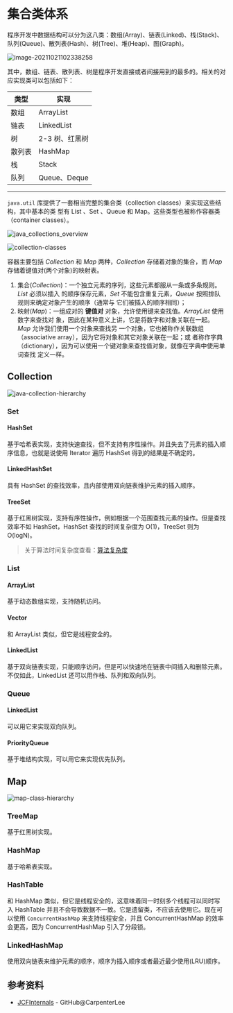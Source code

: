 # 集合类体系

程序开发中数据结构可以分为这八类：数组(Array)、链表(Linked)、栈(Stack)、队列(Queue)、散列表(Hash)、树(Tree)、堆(Heap)、图(Graph)。

![image-20211021102338258](//jsd.cdn.zzko.cn/gh/tiancixiong/atips@img-230529/images/java/container/collection/image-20211021102338258.png)

其中，数组、链表、散列表、树是程序开发直接或者间接用到的最多的。相关的对应实现类可以包括如下：

| 类型   | 实现           |
| ------ | -------------- |
| 数组   | ArrayList      |
| 链表   | LinkedList     |
| 树     | 2-3 树、红黑树 |
| 散列表 | HashMap        |
| 栈     | Stack          |
| 队列   | Queue、Deque   |

---

`java.util` 库提供了一套相当完整的集合类（collection classes）来实现这些结构，其中基本的类
型有 List 、Set 、Queue 和 Map。这些类型也被称作容器类（container classes）。

![java_collections_overview](//jsd.cdn.zzko.cn/gh/tiancixiong/atips@img-230529/images/java/container/collection/java_collections_overview.png)

![collection-classes](//jsd.cdn.zzko.cn/gh/tiancixiong/atips@img-230529/images/java/container/collection/collection-classes.jpg)

容器主要包括 *Collection* 和 *Map* 两种，*Collection* 存储着对象的集合，而 *Map* 存储着键值对(两个对象)的映射表。

1. 集合(*Collection*)：一个独立元素的序列，这些元素都服从一条或多条规则。*List* 必须以插入
的顺序保存元素，*Set* 不能包含重复元素，*Queue* 按照排队规则来确定对象产生的顺序（通常与
它们被插入的顺序相同）；
2. 映射(*Map*)：一组成对的 **键值对** 对象，允许使用键来查找值。*ArrayList* 使用数字来查找对
象，因此在某种意义上讲，它是将数字和对象关联在一起。*Map* 允许我们使用一个对象来查找另
一个对象，它也被称作关联数组（associative array），因为它将对象和其它对象关联在一起；或
者称作字典（dictionary），因为可以使用一个键对象来查找值对象，就像在字典中使用单词查找
定义一样。



## Collection

![java-collection-hierarchy](//jsd.cdn.zzko.cn/gh/tiancixiong/atips@img-230529/images/java/container/collection/java-collection-hierarchy.jpeg)

### Set

#### HashSet

基于哈希表实现，支持快速查找，但不支持有序性操作。并且失去了元素的插入顺序信息，也就是说使用 Iterator 遍历 HashSet 得到的结果是不确定的。

#### LinkedHashSet

具有 HashSet 的查找效率，且内部使用双向链表维护元素的插入顺序。

#### TreeSet

基于红黑树实现，支持有序性操作，例如根据一个范围查找元素的操作。但是查找效率不如 HashSet，HashSet 查找的时间复杂度为 O(1)，TreeSet 则为 O(logN)。

> 关于算法时间复杂度查看：[算法复杂度](https://blog.csdn.net/dazhaoDai/article/details/81631195)



### List

#### ArrayList

基于动态数组实现，支持随机访问。

#### Vector

和 ArrayList 类似，但它是线程安全的。

#### LinkedList

基于双向链表实现，只能顺序访问，但是可以快速地在链表中间插入和删除元素。不仅如此，LinkedList 还可以用作栈、队列和双向队列。



### Queue

#### LinkedList

可以用它来实现双向队列。

#### PriorityQueue

基于堆结构实现，可以用它来实现优先队列。



## Map

![map-class-hierarchy](//jsd.cdn.zzko.cn/gh/tiancixiong/atips@img-230529/images/java/container/collection/map-class-hierarchy.jpg)

### TreeMap

基于红黑树实现。

### HashMap

基于哈希表实现。

### HashTable

和 HashMap 类似，但它是线程安全的，这意味着同一时刻多个线程可以同时写入 HashTable 并且不会导致数据不一致。它是遗留类，不应该去使用它。现在可以使用 `ConcurrentHashMap` 来支持线程安全，并且 ConcurrentHashMap 的效率会更高，因为 ConcurrentHashMap 引入了分段锁。

### LinkedHashMap

使用双向链表来维护元素的顺序，顺序为插入顺序或者最近最少使用(LRU)顺序。



## 参考资料

- [JCFInternals](https://github.com/CarpenterLee/JCFInternals) - GitHub@CarpenterLee

